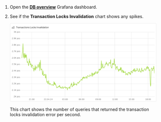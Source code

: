 1. Open the **[DB overview](../../../../../reference/observability/metrics/grafana-dashboards.md#dboverview)** Grafana dashboard.

1. See if the **Transaction Locks Invalidation** chart shows any spikes.

    ![](../_assets/transactions-locks-invalidation.png)

    This chart shows the number of queries that returned the transaction locks invalidation error per second.

